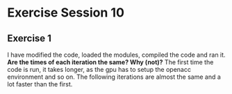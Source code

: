 # Exercise Session 10 #

## Exercise 1
I have modified the code, loaded the modules, compiled the code and ran it. 
**Are the times of each iteration the same? Why (not)?** The first time the code is run, it takes longer, as the gpu has to setup the openacc environment and so on. The following iterations are almost the same and a lot faster than the first. <br />


